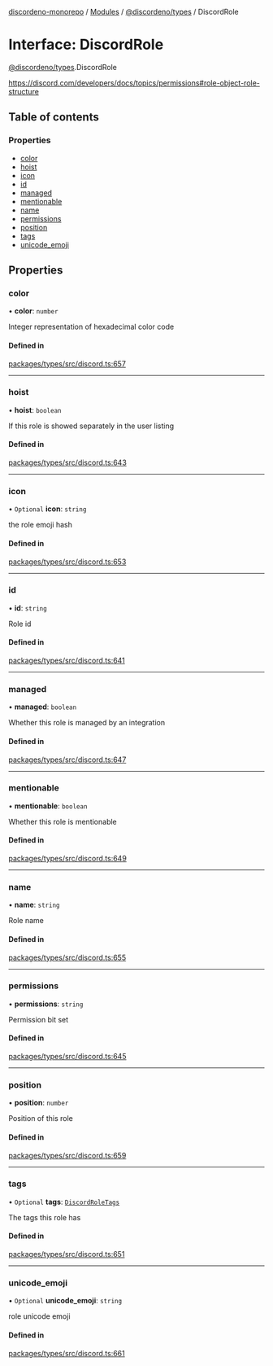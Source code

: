 [discordeno-monorepo](../README.md) / [Modules](../modules.md) / [@discordeno/types](../modules/discordeno_types.md) / DiscordRole

# Interface: DiscordRole

[@discordeno/types](../modules/discordeno_types.md).DiscordRole

https://discord.com/developers/docs/topics/permissions#role-object-role-structure

## Table of contents

### Properties

- [color](discordeno_types.DiscordRole.md#color)
- [hoist](discordeno_types.DiscordRole.md#hoist)
- [icon](discordeno_types.DiscordRole.md#icon)
- [id](discordeno_types.DiscordRole.md#id)
- [managed](discordeno_types.DiscordRole.md#managed)
- [mentionable](discordeno_types.DiscordRole.md#mentionable)
- [name](discordeno_types.DiscordRole.md#name)
- [permissions](discordeno_types.DiscordRole.md#permissions)
- [position](discordeno_types.DiscordRole.md#position)
- [tags](discordeno_types.DiscordRole.md#tags)
- [unicode_emoji](discordeno_types.DiscordRole.md#unicode_emoji)

## Properties

### color

• **color**: `number`

Integer representation of hexadecimal color code

#### Defined in

[packages/types/src/discord.ts:657](https://github.com/deepsarda/discordeno/blob/c6dc30bb/packages/types/src/discord.ts#L657)

---

### hoist

• **hoist**: `boolean`

If this role is showed separately in the user listing

#### Defined in

[packages/types/src/discord.ts:643](https://github.com/deepsarda/discordeno/blob/c6dc30bb/packages/types/src/discord.ts#L643)

---

### icon

• `Optional` **icon**: `string`

the role emoji hash

#### Defined in

[packages/types/src/discord.ts:653](https://github.com/deepsarda/discordeno/blob/c6dc30bb/packages/types/src/discord.ts#L653)

---

### id

• **id**: `string`

Role id

#### Defined in

[packages/types/src/discord.ts:641](https://github.com/deepsarda/discordeno/blob/c6dc30bb/packages/types/src/discord.ts#L641)

---

### managed

• **managed**: `boolean`

Whether this role is managed by an integration

#### Defined in

[packages/types/src/discord.ts:647](https://github.com/deepsarda/discordeno/blob/c6dc30bb/packages/types/src/discord.ts#L647)

---

### mentionable

• **mentionable**: `boolean`

Whether this role is mentionable

#### Defined in

[packages/types/src/discord.ts:649](https://github.com/deepsarda/discordeno/blob/c6dc30bb/packages/types/src/discord.ts#L649)

---

### name

• **name**: `string`

Role name

#### Defined in

[packages/types/src/discord.ts:655](https://github.com/deepsarda/discordeno/blob/c6dc30bb/packages/types/src/discord.ts#L655)

---

### permissions

• **permissions**: `string`

Permission bit set

#### Defined in

[packages/types/src/discord.ts:645](https://github.com/deepsarda/discordeno/blob/c6dc30bb/packages/types/src/discord.ts#L645)

---

### position

• **position**: `number`

Position of this role

#### Defined in

[packages/types/src/discord.ts:659](https://github.com/deepsarda/discordeno/blob/c6dc30bb/packages/types/src/discord.ts#L659)

---

### tags

• `Optional` **tags**: [`DiscordRoleTags`](discordeno_types.DiscordRoleTags.md)

The tags this role has

#### Defined in

[packages/types/src/discord.ts:651](https://github.com/deepsarda/discordeno/blob/c6dc30bb/packages/types/src/discord.ts#L651)

---

### unicode_emoji

• `Optional` **unicode_emoji**: `string`

role unicode emoji

#### Defined in

[packages/types/src/discord.ts:661](https://github.com/deepsarda/discordeno/blob/c6dc30bb/packages/types/src/discord.ts#L661)
